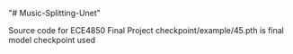 "# Music-Splitting-Unet" 

Source code for ECE4850 Final Project
checkpoint/example/45.pth is final model checkpoint used